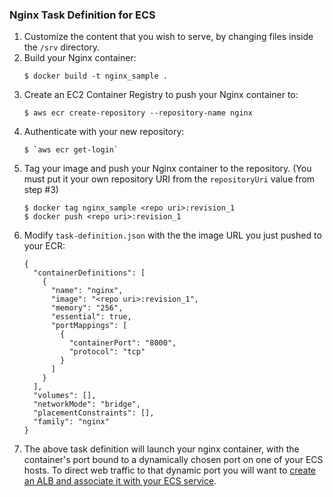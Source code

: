 ### Nginx Task Definition for ECS

1. Customize the content that you wish to serve, by changing files inside the `/srv` directory.
2. Build your Nginx container:
   ```
   $ docker build -t nginx_sample .
   ```
3. Create an EC2 Container Registry to push your Nginx container to:
   ```
   $ aws ecr create-repository --repository-name nginx
   ```
4. Authenticate with your new repository:
   ```
   $ `aws ecr get-login`
   ```
5. Tag your image and push your Nginx container to the repository. (You must put it your own repository URI from the `repositoryUri` value from step #3)
   ```
   $ docker tag nginx_sample <repo uri>:revision_1
   $ docker push <repo uri>:revision_1
   ```
6. Modify `task-definition.json` with the the image URL you just pushed to your ECR:
   ```
   {
     "containerDefinitions": [
       {
         "name": "nginx",
         "image": "<repo uri>:revision_1",
         "memory": "256",
         "essential": true,
         "portMappings": [
           {
             "containerPort": "8000",
             "protocol": "tcp"
           }
         ]
       }
     ],
     "volumes": [],
     "networkMode": "bridge",
     "placementConstraints": [],
     "family": "nginx"
   }
   ```
7. The above task definition will launch your nginx container, with the container's port bound to a dynamically chosen port on one of your ECS hosts. To direct web traffic to that dynamic port you will want to [create an ALB and associate it with your ECS service](http://docs.aws.amazon.com/AmazonECS/latest/developerguide/create-application-load-balancer.html).

